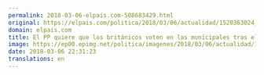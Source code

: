 ```yaml
---
permalink: 2018-03-06-elpais.com-508683429.html
original: https://elpais.com/politica/2018/03/06/actualidad/1520363024_861552.html#?ref=rss&format=simple&link=link
domain: elpais.com
title: El PP quiere que los británicos voten en las municipales tras el Brexit
image: https://ep00.epimg.net/politica/imagenes/2018/03/06/actualidad/1520363024_861552_1520366142_rrss_normal.jpg
date: 2018-03-06 22:31:23
translations: en
---
```


